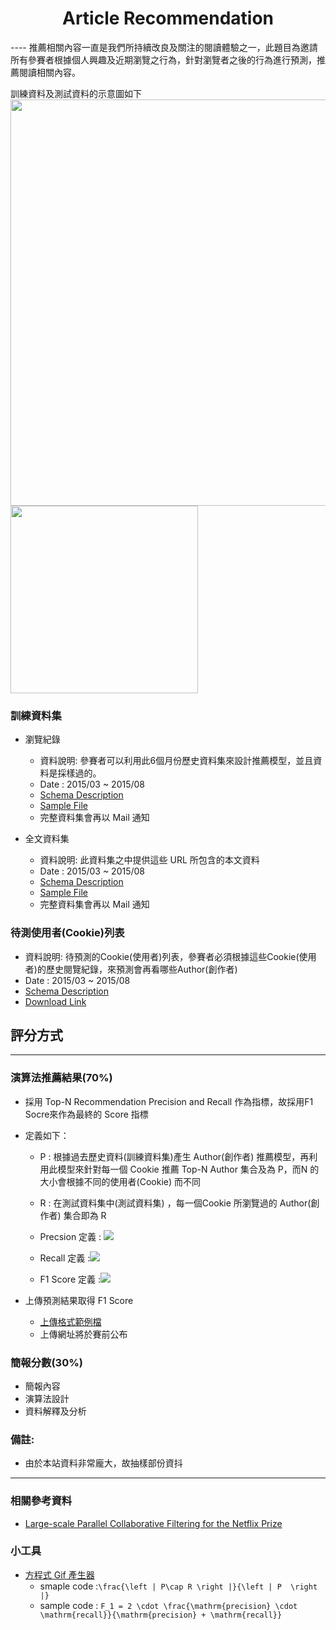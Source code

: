 <center><h1>Article Recommendation</h1></center>
----
推薦相關內容一直是我們所持續改良及關注的閱讀體驗之一，此題目為邀請所有參賽者根據個人興趣及近期瀏覽之行為，針對瀏覽者之後的行為進行預測，推薦閱讀相關內容。

訓練資料及測試資料的示意圖如下
<img width="650px" src="https://docs.google.com/drawings/d/1e1epVxq0VRVJmy2DG5TBdUp8u3ZeyK2dwSkSQch2qgc/pub?w=851&amp;h=440" />
<br>
<img width="300px" src="https://docs.google.com/drawings/d/1elJJ538OAcm3gxfyVoSoVU__1D-FQwRty1NrxmRqdR0/pub?w=455&h=100" />

### 訓練資料集
* 瀏覽紀錄
	* 資料說明: 參賽者可以利用此6個月份歷史資料集來設計推薦模型，並且資料是採樣過的。
	* Date : 2015/03 ~ 2015/08
	* [Schema Description](training_data_schema.md)
	* [Sample File](./data/sample_training.json)
	* 完整資料集會再以 Mail 通知

* 全文資料集
	* 資料說明: 此資料集之中提供這些 URL 所包含的本文資料
	* Date : 2015/03 ~ 2015/08
	* [Schema Description](article_data_schema.md)
	* [Sample File](./data/sample_article.json)
	* 完整資料集會再以 Mail 通知

### 待測使用者(Cookie)列表 
* 資料說明: 待預測的Cookie(使用者)列表，參賽者必須根據這些Cookie(使用者)的歷史閱覽紀錄，來預測會再看哪些Author(創作者)
* Date : 2015/03 ~ 2015/08
* [Schema Description](testing_data_schema.md)
* [Download Link](./data/testing.json)

## 評分方式
----
### 演算法推薦結果(70%)
* 採用 Top-N Recommendation Precision and Recall 作為指標，故採用F1 Socre來作為最終的 Score 指標
* 定義如下：
	* P : 根據過去歷史資料(訓練資料集)產生 Author(創作者) 推薦模型，再利用此模型來針對每一個 Cookie 推薦 Top-N Author 集合及為 P，而N 的大小會根據不同的使用者(Cookie) 而不同
	* R : 在測試資料集中(測試資料集) ，每一個Cookie 所瀏覽過的 Author(創作者) 集合即為 R 
	* Precsion 定義 : <img src='https://latex.codecogs.com/gif.latex?%5Cfrac%7B%5Cleft%20%7C%20P%5Ccap%20R%20%5Cright%20%7C%7D%7B%5Cleft%20%7C%20P%20%5Cright%20%7C%7D'>

	* Recall 定義 :<img src='https://latex.codecogs.com/gif.latex?%5Cfrac%7B%5Cleft%20%7C%20P%5Ccap%20R%20%5Cright%20%7C%7D%7B%5Cleft%20%7C%20R%20%5Cright%20%7C%7D'>

	* F1 Score 定義 :<img src='https://latex.codecogs.com/gif.latex?F_1%20%3D%202%20%5Ccdot%20%5Cfrac%7B%5Cmathrm%7Bprecision%7D%20%5Ccdot%20%5Cmathrm%7Brecall%7D%7D%7B%5Cmathrm%7Bprecision%7D%20&plus;%20%5Cmathrm%7Brecall%7D%7D'>

* 上傳預測結果取得 F1 Score
	* [上傳格式範例檔](https://github.com/pixnet/pix-recommendation/blob/master/data/sample_submit.json)
	* 上傳網址將於賽前公布

### 簡報分數(30%)
* 簡報內容
* 演算法設計
* 資料解釋及分析


### 備註:
* 由於本站資料非常龐大，故抽樣部份資抖

----
### 相關參考資料
* [Large-scale Parallel Collaborative Filtering for
the Netflix Prize](http://www.grappa.univ-lille3.fr/~mary/cours/stats/centrale/reco/paper/MatrixFactorizationALS.pdf)

### 小工具
* [方程式 Gif 產生器](https://www.codecogs.com/latex/eqneditor.php)
    * smaple code :`\frac{\left | P\cap R \right |}{\left | P  \right |}`
    * sample code : `F_1 = 2 \cdot \frac{\mathrm{precision} \cdot \mathrm{recall}}{\mathrm{precision} + \mathrm{recall}}`







